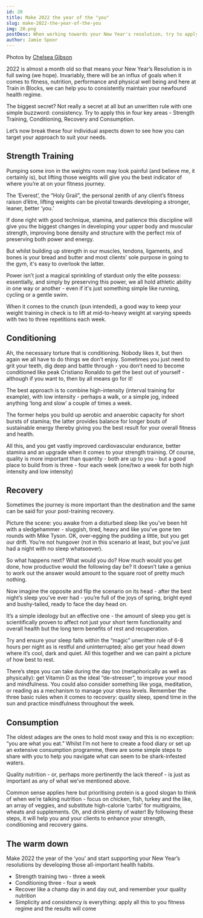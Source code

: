 ```yaml
---
id: 20
title: Make 2022 the year of the "you"
slug: make-2022-the-year-of-the-you
img: 20.png
postDesc: When working towards your New Year's resolution, try to apply consistency in four key areas - Strength Training, Conditioning, Recovery and Consumption. 
author: Jamie Spoor
---
```


Photos by [Chelsea Gibson](https://blossomtreephoto.co.uk)

2022 is almost a month old so that means your New Year’s Resolution is in full swing (we hope). Invariably, there will be an influx of goals when it comes to fitness, nutrition, performance and physical well being and here at Train in Blocks, we can help you to consistently maintain your newfound health regime.

The biggest secret? Not really a secret at all but an unwritten rule with one simple buzzword: consistency. Try to apply this in four key areas - Strength Training, Conditioning, Recovery and Consumption.

Let’s now break these four individual aspects down to see how you can target your approach to suit your needs.

## Strength Training

Pumping some iron in the weights room may look painful (and believe me, it certainly is), but lifting those weights will give you the best indicator of where you’re at on your fitness journey.

The ‘Everest’, the “Holy Grail”, the personal zenith of any client’s fitness raison d’être, lifting weights can be pivotal towards developing a stronger, leaner, better ‘you.’

If done right with good technique, stamina, and patience this discipline will give you the biggest changes in developing your upper body and muscular strength, improving bone density and structure with the perfect mix of preserving both power and energy.

But whilst building up strength in our muscles, tendons, ligaments, and bones is your bread and butter and most clients’ sole purpose in going to the gym, it's easy to overlook the latter.

Power isn’t just a magical sprinkling of stardust only the elite possess: essentially, and simply by preserving this power, we all hold athletic ability in one way or another - even if it's just something simple like running, cycling or a gentle swim.

When it comes to the crunch (pun intended), a good way to keep your weight training in check is to lift at mid-to-heavy weight at varying speeds with two to three repetitions each week.

## Conditioning

Ah, the necessary torture that is conditioning. Nobody likes it, but then again we all have to do things we don’t enjoy. Sometimes you just need to grit your teeth, dig deep and battle through - you don’t need to become conditioned like peak Cristiano Ronaldo to get the best out of yourself - although if you want to, then by all means go for it!

The best approach is to combine high-intensity (interval training for example), with low intensity - perhaps a walk, or a simple jog, indeed anything ‘long and slow’ a couple of times a week.

The former helps you build up aerobic and anaerobic capacity for short bursts of stamina; the latter provides balance for longer bouts of sustainable energy thereby giving you the best result for your overall fitness and health.

All this, and you get vastly improved cardiovascular endurance, better stamina and an upgrade when it comes to your strength training. Of course, quality is more important than quantity - both are up to you - but a good place to build from is three - four each week (one/two a week for both high intensity and low intensity)

## Recovery

Sometimes the journey is more important than the destination and the same can be said for your post-training recovery.

Picture the scene: you awake from a disturbed sleep like you’ve been hit with a sledgehammer - sluggish, tired, heavy and like you’ve gone ten rounds with Mike Tyson. OK, over-egging the pudding a little, but you get our drift. You’re not hungover (not in this scenario at least, but you’ve just had a night with no sleep whatsoever).

So what happens next? What would you do? How much would you get done, how productive would the following day be? It doesn’t take a genius to work out the answer would amount to the square root of pretty much nothing.

Now imagine the opposite and flip the scenario on its head - after the best night’s sleep you’ve ever had - you’re full of the joys of spring, bright eyed and bushy-tailed, ready to face the day head on.

It’s a simple ideology but an effective one - the amount of sleep you get is scientifically proven to affect not just your short term functionality and overall health but the long term benefits of rest and recuperation.

Try and ensure your sleep falls within the “magic” unwritten rule of 6-8 hours per night as is restful and uninterrupted; also get your head down where it’s cool, dark and quiet. All this together and we can paint a picture of how best to rest.

There’s steps you can take during the day too (metaphorically as well as physically): get Vitamin D as the ideal “de-stresser”, to improve your mood and mindfulness. You could also consider something like yoga, meditation, or reading as a mechanism to manage your stress levels. Remember the three basic rules when it comes to recovery: quality sleep, spend time in the sun and practice mindfulness throughout the week.

## Consumption

The oldest adages are the ones to hold most sway and this is no exception: “you are what you eat.” Whilst I’m not here to create a food diary or set up an extensive consumption programme, there are some simple steps to share with you to help you navigate what can seem to be shark-infested waters.

Quality nutrition - or, perhaps more pertinently the lack thereof - is just as important as any of what we’ve mentioned above.

Common sense applies here but prioritising protein is a good slogan to think of when we’re talking nutrition - focus on chicken, fish, turkey and the like, an array of veggies, and substitute high-calorie ‘carbs’ for multigrains, wheats and supplements. Oh, and drink plenty of water! By following these steps, it will help you and your clients to enhance your strength, conditioning and recovery gains.

## The warm down

Make 2022 the year of the ‘you’ and start supporting your New Year’s resolutions by developing those all-important health habits.

- Strength training two - three a week
- Conditioning three - four a week
- Recover like a champ day in and day out, and remember your quality nutrition
- Simplicity and consistency is everything: apply all this to you fitness regime and the results will come
